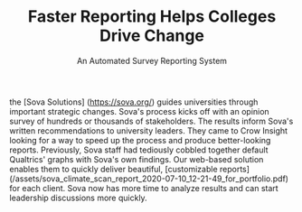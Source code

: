 ﻿---
layout: item
title: "Faster Reporting Helps Colleges Drive Change"
subtitle: "An Automated Survey Reporting System" 
permalink: /Sova_ClimateScan_Report/
image: "/assets/img/Portfolio/Sova-Climate-Scan-Sample.png"
---

the [Sova Solutions] (https://sova.org/) guides universities through important strategic changes. Sova's process kicks off with an opinion survey of hundreds or thousands of stakeholders. The results inform Sova's written recommendations to university leaders. They came to Crow Insight looking for a way to speed up the process and produce better-looking reports. Previously, Sova staff had tediously cobbled together default Qualtrics' graphs with Sova's own findings. Our web-based solution enables them to quickly deliver beautiful, [customizable reports] (/assets/sova_climate_scan_report_2020-07-10_12-21-49_for_portfolio.pdf) for each client. Sova now has more time to analyze results and can start leadership discussions more quickly.
